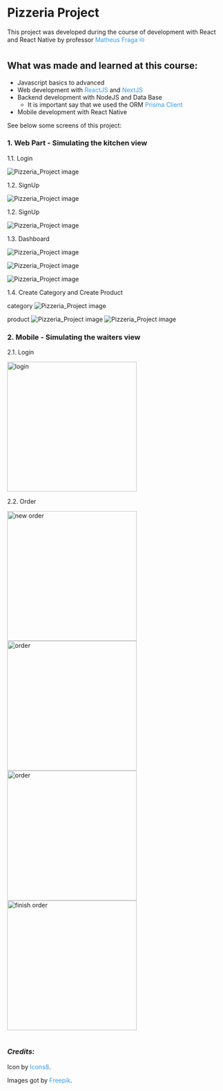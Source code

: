 # Pizzeria Project
 This project was developed during the course of development with React and React Native by professor
 <a href="https://www.instagram.com/sujeitoprogramador/" style="text-decoration: none; color: #349beb">
     Matheus Fraga
    <img src="https://static.cdninstagram.com/rsrc.php/yS/r/f_5NUHW7AZC.ico" height="15" alt="ios">
 </a>
#
 ## What was made and learned at this course:

* Javascript basics to advanced
* Web development with <a href="https://github.com/facebook/react/" style="text-decoration: none; color: #349beb">ReactJS</a> and <a href="https://github.com/vercel/next.js" style="text-decoration: none; color: #349beb">NextJS</a>
* Backend development with NodeJS and Data Base
    - It is important say that we used the ORM  <a href="https://github.com/prisma" style="text-decoration: none; color: #349beb">Prisma Client</a>
* Mobile development with React Native

See below some screens of this project:

### 1. Web Part - Simulating the kitchen view

1.1. Login
 
![Pizzeria_Project image](public/images/web/login.png?)

1.2. SignUp

![Pizzeria_Project image](public/images/web/signUp.png)

1.2. SignUp

![Pizzeria_Project image](public/images/web/signUp.png)

1.3. Dashboard

![Pizzeria_Project image](public/images/web/Dashboard-2.png)

![Pizzeria_Project image](public/images/web/Dashboard.png)

![Pizzeria_Project image](public/images/web/order.png)

1.4. Create Category and Create Product

category
![Pizzeria_Project image](public/images/web/Category.png)

product
![Pizzeria_Project image](public/images/web/Create-Product.png) ![Pizzeria_Project image](public/images/web/Create-Product-2.png)

### 2. Mobile - Simulating the waiters view

2.1. Login
 
<img src="public/images/mobile/login.jpg" height="300" alt="login">

2.2. Order
 
<img src="public/images/mobile/order-1.jpg" height="300" alt="new order">

<img src="public/images/mobile/order-2.jpg" height="300" alt="order">

<img src="public/images/mobile/order-3.jpg" height="300" alt="order">

<img src="public/images/mobile/finish_order.jpg" height="300" alt="finish order">

#

### _Credits:_

Icon by <a target="_blank" href="https://icons8.com" style="text-decoration: none; color: #349beb">Icons8</a>.

Images got by <a target="_blank" href="https://br.freepik.com/fotos-vetores-gratis/" style="text-decoration: none; color: #349beb">Freepik</a>.

